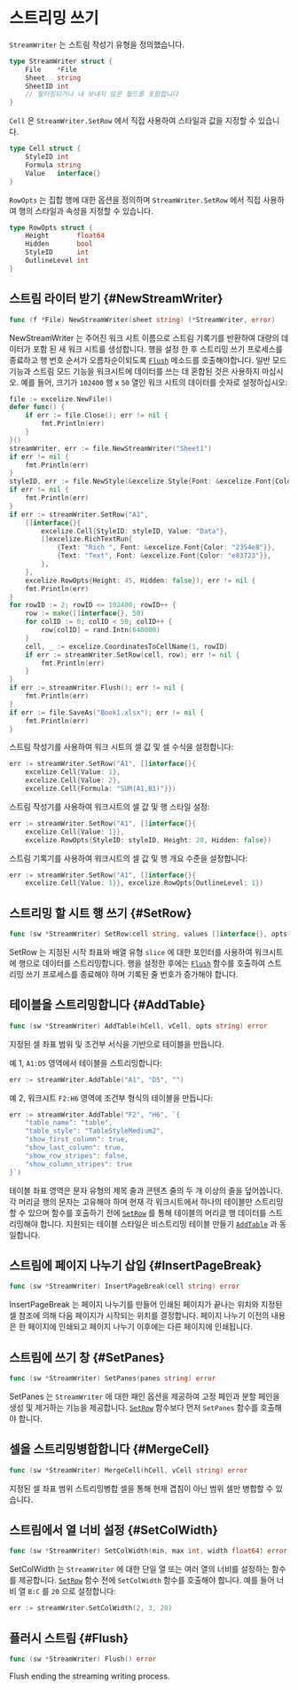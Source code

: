 # 스트리밍 쓰기

`StreamWriter` 는 스트림 작성기 유형을 정의했습니다.

```go
type StreamWriter struct {
    File    *File
    Sheet   string
    SheetID int
    // 필터링되거나 내 보내지 않은 필드를 포함합니다
}
```

`Cell` 은 `StreamWriter.SetRow` 에서 직접 사용하여 스타일과 값을 지정할 수 있습니다.

```go
type Cell struct {
    StyleID int
    Formula string
    Value   interface{}
}
```

`RowOpts` 는 집합 행에 대한 옵션을 정의하며 `StreamWriter.SetRow` 에서 직접 사용하여 행의 스타일과 속성을 지정할 수 있습니다.

```go
type RowOpts struct {
    Height       float64
    Hidden       bool
    StyleID      int
    OutlineLevel int
}
```

## 스트림 라이터 받기 {#NewStreamWriter}

```go
func (f *File) NewStreamWriter(sheet string) (*StreamWriter, error)
```

NewStreamWriter 는 주어진 워크 시트 이름으로 스트림 기록기를 반환하여 대량의 데이터가 포함 된 새 워크 시트를 생성합니다. 행을 설정 한 후 스트리밍 쓰기 프로세스를 종료하고 행 번호 순서가 오름차순이되도록 [`Flush`](stream.md#Flush) 메소드를 호출해야합니다. 일반 모드 기능과 스트림 모드 기능을 워크시트에 데이터를 쓰는 데 혼합된 것은 사용하지 마십시오. 예를 들어, 크기가 `102400` 행 x `50` 열인 워크 시트의 데이터를 숫자로 설정하십시오:

```go
file := excelize.NewFile()
defer func() {
    if err := file.Close(); err != nil {
        fmt.Println(err)
    }
}()
streamWriter, err := file.NewStreamWriter("Sheet1")
if err != nil {
    fmt.Println(err)
}
styleID, err := file.NewStyle(&excelize.Style{Font: &excelize.Font{Color: "#777777"}})
if err != nil {
    fmt.Println(err)
}
if err := streamWriter.SetRow("A1",
    []interface{}{
        excelize.Cell{StyleID: styleID, Value: "Data"},
        []excelize.RichTextRun{
            {Text: "Rich ", Font: &excelize.Font{Color: "2354e8"}},
            {Text: "Text", Font: &excelize.Font{Color: "e83723"}},
        },
    },
    excelize.RowOpts{Height: 45, Hidden: false}); err != nil {
    fmt.Println(err)
}
for rowID := 2; rowID <= 102400; rowID++ {
    row := make([]interface{}, 50)
    for colID := 0; colID < 50; colID++ {
        row[colID] = rand.Intn(640000)
    }
    cell, _ := excelize.CoordinatesToCellName(1, rowID)
    if err := streamWriter.SetRow(cell, row); err != nil {
        fmt.Println(err)
    }
}
if err := streamWriter.Flush(); err != nil {
    fmt.Println(err)
}
if err := file.SaveAs("Book1.xlsx"); err != nil {
    fmt.Println(err)
}
```

스트림 작성기를 사용하여 워크 시트의 셀 값 및 셀 수식을 설정합니다:

```go
err := streamWriter.SetRow("A1", []interface{}{
    excelize.Cell{Value: 1},
    excelize.Cell{Value: 2},
    excelize.Cell{Formula: "SUM(A1,B1)"}})
```

스트림 작성기를 사용하여 워크시트의 셀 값 및 행 스타일 설정:

```go
err := streamWriter.SetRow("A1", []interface{}{
    excelize.Cell{Value: 1}},
    excelize.RowOpts{StyleID: styleID, Height: 20, Hidden: false})
```

스트림 기록기를 사용하여 워크시트의 셀 값 및 행 개요 수준을 설정합니다:

```go
err := streamWriter.SetRow("A1", []interface{}{
    excelize.Cell{Value: 1}}, excelize.RowOpts{OutlineLevel: 1})
```

## 스트리밍 할 시트 행 쓰기 {#SetRow}

```go
func (sw *StreamWriter) SetRow(cell string, values []interface{}, opts ...RowOpts) error
```

SetRow 는 지정된 시작 좌표와 배열 유형 `slice` 에 대한 포인터를 사용하여 워크시트에 행으로 데이터를 스트리밍합니다. 행을 설정한 후에는 [`Flush`](stream.md#Flush) 함수를 호출하여 스트리밍 쓰기 프로세스를 종료해야 하며 기록된 줄 번호가 증가해야 합니다.

## 테이블을 스트리밍합니다 {#AddTable}

```go
func (sw *StreamWriter) AddTable(hCell, vCell, opts string) error
```

지정된 셀 좌표 범위 및 조건부 서식을 기반으로 테이블을 만듭니다.

예 1, `A1:D5` 영역에서 테이블을 스트리밍합니다:

```go
err := streamWriter.AddTable("A1", "D5", "")
```

예 2, 워크시트 `F2:H6` 영역에 조건부 형식의 테이블을 만듭니다:

```go
err := streamWriter.AddTable("F2", "H6", `{
    "table_name": "table",
    "table_style": "TableStyleMedium2",
    "show_first_column": true,
    "show_last_column": true,
    "show_row_stripes": false,
    "show_column_stripes": true
}`)
```

테이블 좌표 영역은 문자 유형의 제목 줄과 콘텐츠 줄의 두 개 이상의 줄을 덮어씁니다. 각 머리글 행의 문자는 고유해야 하며 현재 각 워크시트에서 하나의 테이블만 스트리밍할 수 있으며 함수를 호출하기 전에 [`SetRow`](stream.md#SetRow) 를 통해 테이블의 머리글 행 데이터를 스트리밍해야 합니다. 지원되는 테이블 스타일은 비스트리밍 테이블 만들기 [`AddTable`](utils.md#AddTable) 과 동일합니다.

## 스트림에 페이지 나누기 삽입 {#InsertPageBreak}

```go
func (sw *StreamWriter) InsertPageBreak(cell string) error
```

InsertPageBreak 는 페이지 나누기를 만들어 인쇄된 페이지가 끝나는 위치와 지정된 셀 참조에 의해 다음 페이지가 시작되는 위치를 결정합니다. 페이지 나누기 이전의 내용은 한 페이지에 인쇄되고 페이지 나누기 이후에는 다른 페이지에 인쇄됩니다.

## 스트림에 쓰기 창 {#SetPanes}

```go
func (sw *StreamWriter) SetPanes(panes string) error
```

SetPanes 는 `StreamWriter` 에 대한 패인 옵션을 제공하여 고정 페인과 분할 페인을 생성 및 제거하는 기능을 제공합니다. [`SetRow`](stream.md#SetRow) 함수보다 먼저 `SetPanes` 함수를 호출해야 합니다.

## 셀을 스트리밍병합합니다 {#MergeCell}

```go
func (sw *StreamWriter) MergeCell(hCell, vCell string) error
```

지정된 셀 좌표 범위 스트리밍병합 셀을 통해 현재 겹침이 아닌 범위 셀만 병합할 수 있습니다.

## 스트림에서 열 너비 설정 {#SetColWidth}

```go
func (sw *StreamWriter) SetColWidth(min, max int, width float64) error
```

SetColWidth 는 `StreamWriter` 에 대한 단일 열 또는 여러 열의 너비를 설정하는 함수를 제공합니다. [`SetRow`](stream.md#SetRow) 함수 전에 `SetColWidth` 함수를 호출해야 합니다. 예를 들어 너비 열 `B:C` 를 `20` 으로 설정합니다:

```go
err := streamWriter.SetColWidth(2, 3, 20)
```

## 플러시 스트림 {#Flush}

```go
func (sw *StreamWriter) Flush() error
```

Flush ending the streaming writing process.
